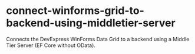 # connect-winforms-grid-to-backend-using-middletier-server
Connects the DevExpress WinForms Data Grid to a backend using a Middle Tier Server (EF Core without OData).
